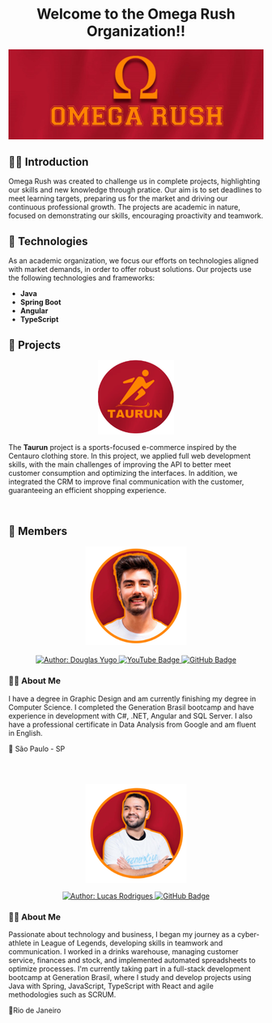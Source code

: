 <h1 align="center">Welcome to the Omega Rush Organization!!</h1>

<img src="https://github.com/Omega-Rush/.github/blob/main/profile/materials/img/CapaOmegaRush.jpg" alt="Imagem capa da organização Omega Rush">

<h2>🙋‍♀️ Introduction</h2>
<p>Omega Rush was created to challenge us in complete projects, highlighting our skills and new knowledge through pratice. Our aim is to set deadlines to meet learning targets, preparing us for the market and driving our continuous professional growth. The projects are academic in nature, focused on demonstrating our skills, encouraging proactivity and teamwork.</p>

<h2>🤖 Technologies</h2>
<p>As an academic organization, we focus our efforts on technologies aligned with market demands, in order to offer robust solutions. Our projects use the following technologies and frameworks:</p>
<ul>
  <li><strong>Java</strong></li>
  <li><strong>Spring Boot</strong></li>
  <li><strong>Angular</strong></li>
  <li><strong>TypeScript</strong></li>
</ul>

<h2>🚀 Projects</h2>
<p align="center">
  <img src="https://github.com/Omega-Rush/.github/blob/main/profile/materials/img/projects/taurun-logo.png" alt="Imagem da logo do Taurun" width="150">
</p>

<p>The <strong>Taurun</strong> project is a sports-focused e-commerce inspired by the Centauro clothing store. In this project, we applied full web development skills, with the main challenges of improving the API to better meet customer consumption and optimizing the interfaces. In addition, we integrated the CRM to improve final communication with the customer, guaranteeing an efficient shopping experience.</p><br>

<h2>👤 Members</h2>

<div align="center">
    <img src="https://github.com/Omega-Rush/.github/blob/main/profile/materials/img/members/douglas-omega.png" alt="Imagem do membro Douglas Yugo" width="200">
</div><br>

<div align="center">
  <a href="https://www.linkedin.com/in/douglas-yugo/" target="_blank">
      <img src="https://img.shields.io/static/v1?label=LinkedIn&message=Douglas Yugo&color=red&style=for-the-badge&logo=LinkedIn" alt="Author: Douglas Yugo">
  </a>
  <a href="https://www.youtube.com/@DouglasYugoDev" target="_blank">
    <img src="https://img.shields.io/static/v1?label=YouTube&message=DouglasYugoDev&color=red&style=for-the-badge&logo=YouTube" alt="YouTube Badge">
  </a>
  <a href="https://github.com/DouglasIde" target="_blank">
    <img src="https://img.shields.io/static/v1?label=GitHub&message=DouglasIde&color=red&style=for-the-badge&logo=GitHub" alt="GitHub Badge">
  </a>
</div>

<div>
    <h3>🧑🏻 About Me</h3>
    <p>I have a degree in Graphic Design and am currently finishing my degree in Computer Science. I completed the Generation Brasil bootcamp and have experience in development with C#, .NET, Angular and SQL Server. I also have a professional certificate in Data Analysis from Google and am fluent in English.</p>

  📍 São Paulo - SP
</div><br><br>

<p align="center">
  <img src="https://github.com/Omega-Rush/.github/blob/main/profile/materials/img/members/lucas-omega.png" alt="Imagem do membro Lucas Rodrigues" width="200">
</p>

<div align="center">
    <a href="https://www.linkedin.com/in/lucasrodd/" target="_blank">
      <img src="https://img.shields.io/static/v1?label=LinkedIn&message=Lucas Rodrigues&color=red&style=for-the-badge&logo=LinkedIn" alt="Author: Lucas Rodrigues">
    </a>
      <a href="https://github.com/olucasgr" target="_blank">
    <img src="https://img.shields.io/static/v1?label=GitHub&message=olucasgr&color=red&style=for-the-badge&logo=GitHub" alt="GitHub Badge">
  </a>
</div>

<div>
    <h3>🧑🏻 About Me</h3>
    <p>Passionate about technology and business, I began my journey as a cyber-athlete in League of Legends, developing skills in teamwork and communication. I worked in a drinks warehouse, managing customer service, finances and stock, and implemented automated spreadsheets to optimize processes. I'm currently taking part in a full-stack development bootcamp at Generation Brasil, where I study and develop projects using Java with Spring, JavaScript, TypeScript with React and agile methodologies such as SCRUM.
    </p>
      📍Rio de Janeiro
</div>
